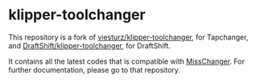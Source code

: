 # klipper-toolchanger

This repository is a fork of [viesturz/klipper-toolchanger](https://github.com/viesturz/klipper-toolchanger), for Tapchanger, and [DraftShift/klipper-toolchanger](https://github.com/DraftShift/klipper-toolchanger), for DraftShift.

It contains all the latest codes that is compatible with [MissChanger](https://github.com/VIN-y/MissChanger). For further documentation, please go to that repository.

# 
